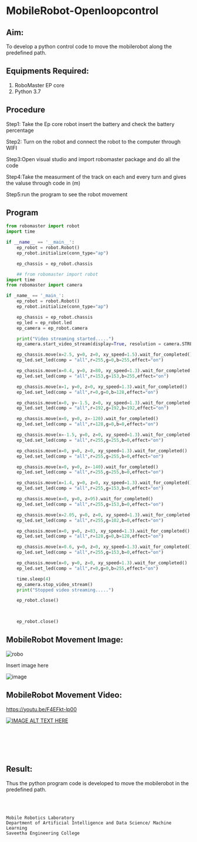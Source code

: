# MobileRobot-Openloopcontrol
## Aim:

To develop a python control code to move the mobilerobot along the predefined path.

## Equipments Required:
1. RoboMaster EP core
2. Python 3.7

## Procedure

Step1: Take the Ep core robot insert the battery and check the battery percentage

>

Step2: Turn on the robot and connect the robot to the computer through WIFI



Step3:Open visual studio and import robomaster package and do all the code



Step4:Take the measurment of the track on each and every turn and gives the valuse through code in (m)



Step5:run the program to see the robot movement



## Program
```python
from robomaster import robot
import time

if __name__ == '__main__':
    ep_robot = robot.Robot()
    ep_robot.initialize(conn_type="ap")

    ep_chassis = ep_robot.chassis

    ## from robomaster import robot
import time
from robomaster import camera

if _name_ == '_main_':
    ep_robot = robot.Robot()
    ep_robot.initialize(conn_type="ap")

    ep_chassis = ep_robot.chassis
    ep_led = ep_robot.led
    ep_camera = ep_robot.camera

    print("Video streaming started.....")
    ep_camera.start_video_stream(display=True, resolution = camera.STREAM_360P)

    ep_chassis.move(x=2.5, y=0, z=0, xy_speed=1.5).wait_for_completed()
    ep_led.set_led(comp = "all",r=255,g=0,b=255,effect="on")

    ep_chassis.move(x=0.4, y=0, z=80, xy_speed=1.3).wait_for_completed()
    ep_led.set_led(comp = "all",r=153,g=153,b=255,effect="on")

    ep_chassis.move(x=1, y=0, z=0, xy_speed=1.3).wait_for_completed()
    ep_led.set_led(comp = "all",r=0,g=0,b=128,effect="on")

    ep_chassis.move(x=0, y=-1.5, z=0, xy_speed=1.3).wait_for_completed()
    ep_led.set_led(comp = "all",r=192,g=192,b=192,effect="on")

    ep_chassis.move(x=0, y=0, z=-120).wait_for_completed()
    ep_led.set_led(comp = "all",r=128,g=0,b=0,effect="on")

    ep_chassis.move(x=-1.5, y=0, z=0, xy_speed=1.3).wait_for_completed()
    ep_led.set_led(comp = "all",r=255,g=255,b=0,effect="on")

    ep_chassis.move(x=0, y=0, z=0, xy_speed=1.3).wait_for_completed()
    ep_led.set_led(comp = "all",r=255,g=255,b=0,effect="on")

    ep_chassis.move(x=0, y=0, z=-140).wait_for_completed()
    ep_led.set_led(comp = "all",r=255,g=255,b=0,effect="on")

    ep_chassis.move(x=1.4, y=0, z=0, xy_speed=1.3).wait_for_completed()
    ep_led.set_led(comp = "all",r=255,g=153,b=0,effect="on")

    ep_chassis.move(x=0, y=0, z=95).wait_for_completed()
    ep_led.set_led(comp = "all",r=255,g=153,b=0,effect="on")

    ep_chassis.move(x=2.05, y=0, z=0, xy_speed=1.3).wait_for_completed()
    ep_led.set_led(comp = "all",r=255,g=102,b=0,effect="on")

    ep_chassis.move(x=0, y=0, z=83, xy_speed=1.3).wait_for_completed()
    ep_led.set_led(comp = "all",r=128,g=0,b=128,effect="on")

    ep_chassis.move(x=0.6, y=0, z=0, xy_speed=1.3).wait_for_completed()
    ep_led.set_led(comp = "all",r=255,g=153,b=0,effect="on")

    ep_chassis.move(x=0, y=0, z=0, xy_speed=1.3).wait_for_completed()
    ep_led.set_led(comp = "all",r=0,g=0,b=255,effect="on")

    time.sleep(4)
    ep_camera.stop_video_stream()
    print("Stopped video streaming.....")

    ep_robot.close()


    
    ep_robot.close()
```

## MobileRobot Movement Image:

![robo](./img/robomaster.png)

Insert image here

![image](https://github.com/pochireddyp/mobilerobot-openloopcontrol/assets/150232043/32b07bfb-3f36-421b-822c-4237aa06dd7e)


## MobileRobot Movement Video:

https://youtu.be/F4EFkt-lp00

[![IMAGE ALT TEXT HERE](https://img.youtube.com/vi/YOUTUBE_VIDEO_ID_HERE/0.jpg)](https://www.youtube.com/watch?v=YOUTUBE_VIDEO_ID_HERE)

<br/>
<br/>
<br/>
<br/>

## Result:
Thus the python program code is developed to move the mobilerobot in the predefined path.


<br/>
<br/>

```
Mobile Robotics Laboratory
Department of Artificial Intelligence and Data Science/ Machine Learning
Saveetha Engineering College
```
